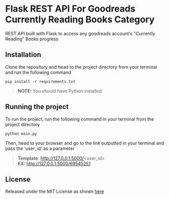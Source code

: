 # Flask REST API For Goodreads Currently Reading Books Category
REST API built with Flask to access any goodreads account's "Currently Reading" Books progress

## Installation

Clone the repository and head to the project directory from your terminal and run the following command

```shell
pip install -r requirements.txt
```
> **NOTE:** You should have Python installed

## Running the project

To run the project, run the following command in your terminal from the project directory

```shell
python main.py
```

Then, head to your browser and go to the link outputted in your terminal and pass the 'user_id' as a parameter

> **Template:** http://127.0.0.1:5000/<user_id> </br>
> **EX:** http://127.0.0.1:5000/69545251

## License

Released under the MIT License as shown [here](https://github.com/muhammed-ayman/Flask-REST-API-for-goodreads-currently-reading-books-progress/blob/main/LICENSE)
